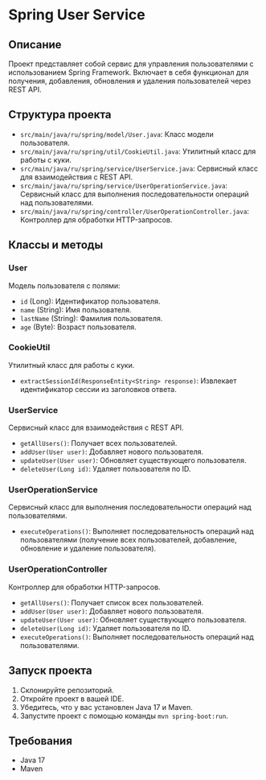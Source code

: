 # Spring User Service

## Описание
Проект представляет собой сервис для управления пользователями с использованием Spring Framework.
Включает в себя функционал для получения, добавления, обновления и удаления пользователей через REST API.

## Структура проекта
- `src/main/java/ru/spring/model/User.java`: Класс модели пользователя.
- `src/main/java/ru/spring/util/CookieUtil.java`: Утилитный класс для работы с куки.
- `src/main/java/ru/spring/service/UserService.java`: Сервисный класс для взаимодействия с REST API.
- `src/main/java/ru/spring/service/UserOperationService.java`: Сервисный класс для выполнения последовательности операций над пользователями.
- `src/main/java/ru/spring/controller/UserOperationController.java`: Контроллер для обработки HTTP-запросов.

## Классы и методы

### User
Модель пользователя с полями:
- `id` (Long): Идентификатор пользователя.
- `name` (String): Имя пользователя.
- `lastName` (String): Фамилия пользователя.
- `age` (Byte): Возраст пользователя.

### CookieUtil
Утилитный класс для работы с куки.
- `extractSessionId(ResponseEntity<String> response)`: Извлекает идентификатор сессии из заголовков ответа.

### UserService
Сервисный класс для взаимодействия с REST API.
- `getAllUsers()`: Получает всех пользователей.
- `addUser(User user)`: Добавляет нового пользователя.
- `updateUser(User user)`: Обновляет существующего пользователя.
- `deleteUser(Long id)`: Удаляет пользователя по ID.

### UserOperationService
Сервисный класс для выполнения последовательности операций над пользователями.
- `executeOperations()`: Выполняет последовательность операций над пользователями (получение всех пользователей, добавление, обновление и удаление пользователя).

### UserOperationController
Контроллер для обработки HTTP-запросов.
- `getAllUsers()`: Получает список всех пользователей.
- `addUser(User user)`: Добавляет нового пользователя.
- `updateUser(User user)`: Обновляет существующего пользователя.
- `deleteUser(Long id)`: Удаляет пользователя по ID.
- `executeOperations()`: Выполняет последовательность операций над пользователями.

## Запуск проекта
1. Склонируйте репозиторий.
2. Откройте проект в вашей IDE.
3. Убедитесь, что у вас установлен Java 17 и Maven.
4. Запустите проект с помощью команды `mvn spring-boot:run`.

## Требования
- Java 17
- Maven
